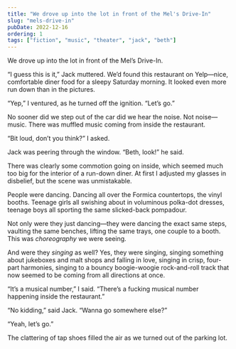 ```yaml
---
title: "We drove up into the lot in front of the Mel's Drive-In"
slug: "mels-drive-in"
pubDate: 2022-12-16
ordering: 1
tags: ["fiction", "music", "theater", "jack", "beth"]
---
```


<span class="small-caps">We drove up into the lot</span> in front of the Mel’s Drive-In.

“I guess this is it,” Jack muttered. We’d found this restaurant on Yelp—nice, comfortable diner food for a sleepy Saturday morning. It looked even more run down than in the pictures.

“Yep,” I ventured, as he turned off the ignition. “Let’s go.”

No sooner did we step out of the car did we hear the noise. Not noise—music. There was muffled music coming from inside the restaurant.

“Bit loud, don’t you think?” I asked.

Jack was peering through the window. “Beth, look!” he said.

There was clearly some commotion going on inside, which seemed much too big for the interior of a run-down diner. At first I adjusted my glasses in disbelief, but the scene was unmistakable.

People were dancing. Dancing all over the Formica countertops, the vinyl booths. Teenage girls all swishing about in voluminous polka-dot dresses, teenage boys all sporting the same slicked-back pompadour.

Not only were they just dancing—they were dancing the exact same steps, vaulting the same benches, lifting the same trays, one couple to a booth. This was _choreography_ we were seeing.

And were they _singing_ as well? Yes, they were singing, singing something about jukeboxes and malt shops and falling in love, singing in crisp, four-part harmonies, singing to a bouncy boogie-woogie rock-and-roll track that now seemed to be coming from all directions at once.

“It’s a musical number,” I said. “There’s a fucking musical number happening inside the restaurant.”

“No kidding,” said Jack. “Wanna go somewhere else?”

“Yeah, let’s go.”

The clattering of tap shoes filled the air as we turned out of the parking lot.	